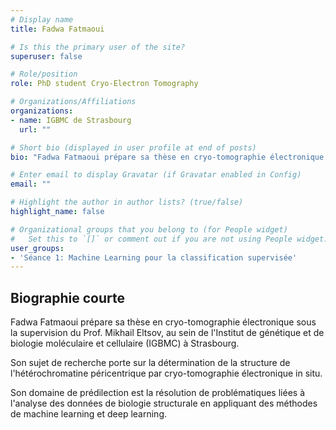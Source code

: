 ```yaml
---
# Display name
title: Fadwa Fatmaoui

# Is this the primary user of the site?
superuser: false

# Role/position
role: PhD student Cryo-Electron Tomography

# Organizations/Affiliations
organizations:
- name: IGBMC de Strasbourg
  url: ""

# Short bio (displayed in user profile at end of posts)
bio: "Fadwa Fatmaoui prépare sa thèse en cryo-tomographie électronique au sein de l'Institut de génétique et de biologie moléculaire et cellulaire (IGBMC)"

# Enter email to display Gravatar (if Gravatar enabled in Config)
email: ""

# Highlight the author in author lists? (true/false)
highlight_name: false

# Organizational groups that you belong to (for People widget)
#   Set this to `[]` or comment out if you are not using People widget.
user_groups:
- 'Séance 1: Machine Learning pour la classification supervisée'
---
```


## Biographie courte

Fadwa Fatmaoui prépare sa thèse en cryo-tomographie électronique sous
la supervision du Prof. Mikhail Eltsov, au sein de l'Institut de
génétique et de biologie moléculaire et cellulaire (IGBMC) à
Strasbourg.

Son sujet de recherche porte sur la détermination de la structure de
l'hétérochromatine péricentrique par cryo-tomographie électronique in
situ.

Son domaine de prédilection est la résolution de problématiques liées
à l'analyse des données de biologie structurale en appliquant des
méthodes de machine learning et deep learning.


